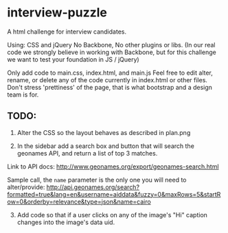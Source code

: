 interview-puzzle
================

A html challenge for interview candidates.

  Using: CSS and jQuery
  No Backbone, No other plugins or libs. (In our real code we strongly believe in working with Backbone, but for this challenge we want to test your foundation in JS / jQuery)


Only add code to main.css, index.html, and main.js
Feel free to edit alter, rename, or delete any of the code currently in index.html or other files.
Don't stress 'prettiness' of the page, that is what bootstrap and a design team is for.


TODO:
-----

1. Alter the CSS so the layout behaves as described in plan.png

2. In the sidebar add a search box and button that will search the geonames API, and return a list of top 3 matches.

  Link to API docs: http://www.geonames.org/export/geonames-search.html

  Sample call, the ```name``` parameter is the only one you will need to alter/provide:
  http://api.geonames.org/search?formatted=true&lang=en&username=aiddata&fuzzy=0&maxRows=5&startRow=0&orderby=relevance&type=json&name=cairo

3. Add code so that if a user clicks on any of the image's "Hi" caption changes into the image's data uid.
